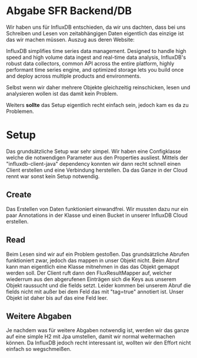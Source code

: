 # Abgabe SFR  Backend/DB

Wir haben uns für InfluxDB entschieden, da wir uns dachten, dass bei uns Schreiben und Lesen von zeitabhängigen Daten eigentlich das einzige ist das wir machen müssen.  Auszug aus deren Website:

InfluxDB simplifies time series data management. Designed to handle high speed and high volume data ingest and real-time data analysis, InfluxDB's robust data collectors, common API across the entire platform, highly performant time series engine, and optimized storage lets you build once and deploy across multiple products and environments.

Selbst wenn wir daher mehrere Objekte gleichzeitig reinschicken, lesen und analysieren wollen ist das damit kein Problem.

Weiters **sollte** das Setup eigentlich recht einfach sein, jedoch kam es da zu Problemen.

# Setup

Das grundsätzliche Setup war sehr simpel. Wir haben eine Configklasse welche die notwendigen Parameter aus den Properties ausliest. Mittels der "influxdb-client-java" dependency konnten wir dann recht schnell einen Client erstellen und eine Verbindung herstellen. Da das Ganze in der Cloud rennt war sonst kein Setup notwendig. 

## Create

Das Erstellen von Daten funktioniert einwandfrei. Wir mussten dazu nur ein paar Annotations in der Klasse und einen Bucket in unserer InfluxDB Cloud erstellen.

## Read

Beim Lesen sind wir auf ein Problem gestoßen. Das grundsätzliche Abrufen funktioniert zwar, jedoch das mappen in unser Objekt nicht. Beim Abruf kann man eigentlich eine Klasse mitnehmen in das das Objekt gemappt werden soll. Der Client ruft dann den FluxResultMapper auf, welcher wiederrum aus den abgerufenen Einträgen sich die Keys aus unserem Objekt raussucht und die fields setzt. Leider kommen bei unserem Abruf die fields nicht mit außer bei dem Feld das mit "tag=true" annotiert ist. Unser Objekt ist daher bis auf das eine Feld leer. 

## Weitere Abgaben 

Je nachdem was für weitere Abgaben notwendig ist, werden wir das ganze auf eine simple H2 mit Jpa umstellen, damit wir normal weitermachen können. Da InfluxDB jedoch recht interessant ist, wollten wir den Effort nicht einfach so wegschmeißen. 